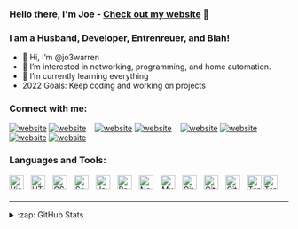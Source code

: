 ### Hello there, I'm Joe - [Check out my website][website] 👋

### I am a Husband, Developer, Entrenreuer, and Blah!
- 👋 Hi, I’m @jo3warren
- 👀 I’m interested in networking, programming, and home automation.
- 🌱 I’m currently learning everything
- 2022 Goals: Keep coding and working on projects

### Connect with me:

[![website](https://cdnjs.cloudflare.com/ajax/libs/open-iconic/1.1.1/png/globe.png)](https://jo3warren.com#gh-light-mode-only)
[![website](https://cdnjs.cloudflare.com/ajax/libs/open-iconic/1.1.1/png/globe.png)](https://jo3warren.com#gh-dark-mode-only)
&nbsp;&nbsp;
[![website](./img/twitter-light.svg)](https://twitter.com/jo3warren#gh-light-mode-only)
[![website](./img/twitter-dark.svg)](https://twitter.com/jo3warren#gh-dark-mode-only)
&nbsp;&nbsp;
[![website](./img/linkedin-light.svg)](https://linkedin.com/in/jo3warren#gh-light-mode-only)
[![website](./img/linkedin-dark.svg)](https://linkedin.com/in/jo3warren#gh-dark-mode-only)
&nbsp;&nbsp;
[![website](./img/instagram-light.svg)](https://instagram.com/jo3warren#gh-light-mode-only)
[![website](./img/instagram-dark.svg)](https://instagram.com/jo3warren#gh-dark-mode-only)

### Languages and Tools:

[<img align="left" alt="Visual Studio Code" width="26px" src="https://cdn.jsdelivr.net/gh/devicons/devicon/icons/vscode/vscode-original.svg" style="padding-right:10px;" />][webdevplaylist]
[<img align="left" alt="HTML5" width="26px" src="https://cdn.jsdelivr.net/gh/devicons/devicon/icons/html5/html5-original.svg" style="padding-right:10px;" />][webdevplaylist]
[<img align="left" alt="CSS3" width="26px" src="https://cdn.jsdelivr.net/gh/devicons/devicon/icons/css3/css3-original.svg" style="padding-right:10px;" />][cssplaylist]
[<img align="left" alt="Sass" width="26px" src="https://cdn.jsdelivr.net/gh/devicons/devicon/icons/sass/sass-original.svg" style="padding-right:10px;" />][cssplaylist]
[<img align="left" alt="JavaScript" width="26px" src="https://cdn.jsdelivr.net/gh/devicons/devicon/icons/javascript/javascript-original.svg" style="padding-right:10px;" />][jsplaylist]
[<img align="left" alt="React" width="26px" src="https://cdn.jsdelivr.net/gh/devicons/devicon/icons/react/react-original.svg" style="padding-right:10px;" />][reactplaylist]
[<img align="left" alt="Node.js" width="26px" src="https://cdn.jsdelivr.net/gh/devicons/devicon/icons/nodejs/nodejs-original.svg" style="padding-right:10px;" />][webdevplaylist]
[<img align="left" alt="MySQL" width="26px" src="https://cdn.jsdelivr.net/gh/devicons/devicon/icons/mysql/mysql-original.svg" style="padding-right:10px;" />][webdevplaylist]
[<img align="left" alt="Git" width="26px" src="https://cdn.jsdelivr.net/gh/devicons/devicon/icons/git/git-original.svg" style="padding-right:10px;" />][webdevplaylist]
[<img align="left" alt="GitHub" width="26px" src="https://user-images.githubusercontent.com/3369400/139447912-e0f43f33-6d9f-45f8-be46-2df5bbc91289.png" style="padding-right:10px;" />](https://www.youtube.com/#gh-dark-mode-only)
[<img align="left" alt="GitHub" width="26px" src="https://user-images.githubusercontent.com/3369400/139448065-39a229ba-4b06-434b-bc67-616e2ed80c8f.png" style="padding-right:10px;" />](https://www.youtube.com/#gh-light-mode-only)
[<img align="left" alt="Terminal" width="26px" src="./img/terminal-light.svg" />](https://www.youtube.com/#gh-light-mode-only)
[<img align="left" alt="Terminal" width="26px" src="./img/terminal-dark.svg" />](https://www.youtube.com/#gh-dark-mode-only)

<br />
<br />

---

<details>
  <summary>:zap: GitHub Stats</summary>

  <img align="left" alt="jo3warren's GitHub Stats" src="https://github-readme-stats.vercel.app/api?username=jo3warren&show_icons=true&hide_border=false&title_color=ff652f&icon_color=FFE400&bg_color=09131B&text_color=ffffff&border_color=0c1a25" />

</details>

[website]: https://jo3warren.com
[twitter]: https://twitter.com/jo3warren
[youtube]: https://youtube.com/
[instagram]: https://instagram.com/jo3warren
[linkedin]: https://linkedin.com/in/jo3warren
[webdevplaylist]: https://www.youtube.com/
[jsplaylist]: https://www.youtube.com/
[cssplaylist]: https://www.youtube.com/
[reactplaylist]: https://www.youtube.com/


<!--- Languages and Tools still being learned
[<img align="left" alt="Gatsby" width="26px" src="https://cdn.jsdelivr.net/gh/devicons/devicon/icons/gatsby/gatsby-original.svg" style="padding-right:10px;" />][webdevplaylist]
[<img align="left" alt="GraphQL" width="26px" src="https://cdn.jsdelivr.net/gh/devicons/devicon/icons/graphql/graphql-plain.svg" style="padding-right:10px;" />][webdevplaylist]
[<img align="left" alt="Deno" width="26px" src="./img/deno-light.svg" style="padding-right:10px;" />][webdevplaylist]
[<img align="left" alt="MongoDB" width="26px" src="https://cdn.jsdelivr.net/gh/devicons/devicon/icons/mongodb/mongodb-original.svg" style="padding-right:10px;" />][webdevplaylist]
--->
